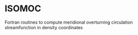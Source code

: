 # ISOMOC
Fortran routines to compute meridional overturning circulation streamfunction in density coordinates
